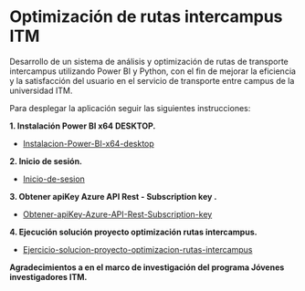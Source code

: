 # Optimización de rutas intercampus ITM
Desarrollo de un sistema de análisis y optimización de rutas de transporte  intercampus utilizando Power BI y Python, con el fin de mejorar la  eficiencia y la satisfacción del usuario en el servicio de transporte entre campus de la universidad ITM.

Para desplegar la aplicación seguir las siguientes instrucciones:

**1. Instalación Power BI x64 DESKTOP.**

- [Instalacion-Power-BI-x64-desktop](https://github.com/sanrulo1030/Optimizacion-rutas-autobus-intercampus-ITM/blob/main/Instalacion-Power-BI-x64-desktop/Guia-instalacion-Power-BI-x64-bits.md)

**2. Inicio de sesión.**

- [Inicio-de-sesion](https://github.com/sanrulo1030/Optimizacion-rutas-autobus-intercampus-ITM/blob/main/Inicio-de-sesion/Inicio-de-sesion-power-BI-desktop-y-online.md)

**3. Obtener apiKey Azure API Rest - Subscription key .**

- [Obtener-apiKey-Azure-API-Rest-Subscription-key](https://github.com/sanrulo1030/Optimizacion-rutas-autobus-intercampus-ITM/blob/main/Ejecucion-solucion-proyecto-optimizaci%C3%B3n-rutas-intercampus/Ejecucion-solucion-proyecto-optimizacion-rutas-intercampus.md)

**4. Ejecución solución proyecto optimización rutas intercampus.**

- [Ejercicio-solucion-proyecto-optimizacion-rutas-intercampus](https://github.com/sanrulo1030/Optimizacion-rutas-autobus-intercampus-ITM/blob/main/Ejecucion-solucion-proyecto-optimizaci%C3%B3n-rutas-intercampus/Ejecucion-solucion-proyecto-optimizacion-rutas-intercampus.md)



**Agradecimientos a en el marco de investigación del programa Jóvenes investigadores ITM.** 
